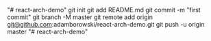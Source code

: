 "# react-arch-demo"  git init git add README.md git commit -m "first commit" git branch -M master git remote add origin git@github.com:adamborowski/react-arch-demo.git git push -u origin master
"# react-arch-demo" 
